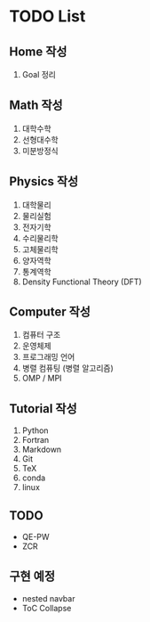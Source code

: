 # TODO List
## Home 작성
1. Goal 정리
## Math 작성
1. 대학수학
2. 선형대수학
3. 미분방정식
## Physics 작성
1. 대학물리
2. 물리실험
3. 전자기학
4. 수리물리학
5. 고체물리학
6. 양자역학
7. 통계역학
8. Density Functional Theory (DFT)
## Computer 작성
1. 컴퓨터 구조
2. 운영체제
3. 프로그래밍 언어
4. 병렬 컴퓨팅 (병렬 알고리즘)
5. OMP / MPI
## Tutorial 작성
1. Python
2. Fortran
3. Markdown
4. Git
5. TeX
6. conda
7. linux
## TODO
* QE-PW
* ZCR
## 구현 예정
* nested navbar
* ToC Collapse
